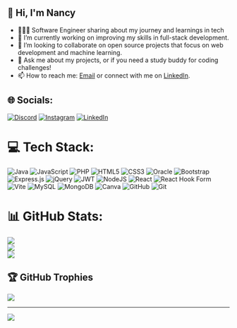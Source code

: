 ## 👋 Hi, I'm Nancy

- 👩🏻‍💻 Software Engineer sharing about my journey and learnings in tech
- 🔭 I’m currently working on improving my skills in full-stack development.
- 👯 I’m looking to collaborate on open source projects that focus on web development and machine learning.
- 💬 Ask me about my projects, or if you need a study buddy for coding challenges!
- 📫 How to reach me: [Email](mailto:nancy23tes@gmail.com) or connect with me on [LinkedIn](www.linkedin.com/in/nancy-tesfaye-a50104285).

## 🌐 Socials:
[![Discord](https://img.shields.io/badge/Discord-%237289DA.svg?logo=discord&logoColor=white)](https://discord.gg/nan_yct1_28526) [![Instagram](https://img.shields.io/badge/Instagram-%23E4405F.svg?logo=Instagram&logoColor=white)](https://instagram.com/nan_yct1) [![LinkedIn](https://img.shields.io/badge/LinkedIn-%230077B5.svg?logo=linkedin&logoColor=white)](https://linkedin.com/in/nancy-tesfaye-a50104285) 

# 💻 Tech Stack:
![Java](https://img.shields.io/badge/java-%23ED8B00.svg?style=for-the-badge&logo=openjdk&logoColor=white) ![JavaScript](https://img.shields.io/badge/javascript-%23323330.svg?style=for-the-badge&logo=javascript&logoColor=%23F7DF1E) ![PHP](https://img.shields.io/badge/php-%23777BB4.svg?style=for-the-badge&logo=php&logoColor=white) ![HTML5](https://img.shields.io/badge/html5-%23E34F26.svg?style=for-the-badge&logo=html5&logoColor=white) ![CSS3](https://img.shields.io/badge/css3-%231572B6.svg?style=for-the-badge&logo=css3&logoColor=white) ![Oracle](https://img.shields.io/badge/Oracle-F80000?style=for-the-badge&logo=oracle&logoColor=white) ![Bootstrap](https://img.shields.io/badge/bootstrap-%238511FA.svg?style=for-the-badge&logo=bootstrap&logoColor=white) ![Express.js](https://img.shields.io/badge/express.js-%23404d59.svg?style=for-the-badge&logo=express&logoColor=%2361DAFB) ![jQuery](https://img.shields.io/badge/jquery-%230769AD.svg?style=for-the-badge&logo=jquery&logoColor=white) ![JWT](https://img.shields.io/badge/JWT-black?style=for-the-badge&logo=JSON%20web%20tokens) ![NodeJS](https://img.shields.io/badge/node.js-6DA55F?style=for-the-badge&logo=node.js&logoColor=white) ![React](https://img.shields.io/badge/react-%2320232a.svg?style=for-the-badge&logo=react&logoColor=%2361DAFB) ![React Hook Form](https://img.shields.io/badge/React%20Hook%20Form-%23EC5990.svg?style=for-the-badge&logo=reacthookform&logoColor=white) ![Vite](https://img.shields.io/badge/vite-%23646CFF.svg?style=for-the-badge&logo=vite&logoColor=white) ![MySQL](https://img.shields.io/badge/mysql-4479A1.svg?style=for-the-badge&logo=mysql&logoColor=white) ![MongoDB](https://img.shields.io/badge/MongoDB-%234ea94b.svg?style=for-the-badge&logo=mongodb&logoColor=white) ![Canva](https://img.shields.io/badge/Canva-%2300C4CC.svg?style=for-the-badge&logo=Canva&logoColor=white) ![GitHub](https://img.shields.io/badge/github-%23121011.svg?style=for-the-badge&logo=github&logoColor=white) ![Git](https://img.shields.io/badge/git-%23F05033.svg?style=for-the-badge&logo=git&logoColor=white)
# 📊 GitHub Stats:
![](https://github-readme-stats.vercel.app/api?username=nancytes&theme=dark&hide_border=false&include_all_commits=false&count_private=false)<br/>
![](https://github-readme-streak-stats.herokuapp.com/?user=nancytes&theme=dark&hide_border=false)<br/>
![](https://github-readme-stats.vercel.app/api/top-langs/?username=nancytes&theme=dark&hide_border=false&include_all_commits=false&count_private=false&layout=compact)

## 🏆 GitHub Trophies
![](https://github-profile-trophy.vercel.app/?username=nancytes&theme=radical&no-frame=false&no-bg=true&margin-w=4)

---
[![](https://visitcount.itsvg.in/api?id=nancytes&icon=0&color=0)](https://visitcount.itsvg.in)

<!-- Proudly created with GPRM ( https://gprm.itsvg.in ) -->
